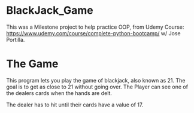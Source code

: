 # BlackJack_Game

This was a Milestone project to help practice OOP, from Udemy Course: https://www.udemy.com/course/complete-python-bootcamp/ w/ Jose Portilla.


# The Game 

This program lets you play the game of blackjack, also known as 21. The goal is to get as close to 21 without going over. The Player can see one of the dealers cards when the hands are delt. 

The dealer has to hit until their cards have a value of 17. 


